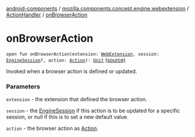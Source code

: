 [android-components](../../index.md) / [mozilla.components.concept.engine.webextension](../index.md) / [ActionHandler](index.md) / [onBrowserAction](./on-browser-action.md)

# onBrowserAction

`open fun onBrowserAction(extension: `[`WebExtension`](../-web-extension/index.md)`, session: `[`EngineSession`](../../mozilla.components.concept.engine/-engine-session/index.md)`?, action: `[`Action`](../-action/index.md)`): `[`Unit`](https://kotlinlang.org/api/latest/jvm/stdlib/kotlin/-unit/index.html) [(source)](https://github.com/mozilla-mobile/android-components/blob/master/components/concept/engine/src/main/java/mozilla/components/concept/engine/webextension/WebExtension.kt#L154)

Invoked when a browser action is defined or updated.

### Parameters

`extension` - the extension that defined the browser action.

`session` - the [EngineSession](../../mozilla.components.concept.engine/-engine-session/index.md) if this action is to be updated for a
specific session, or null if this is to set a new default value.

`action` - the browser action as [Action](../-action/index.md).